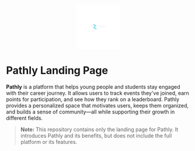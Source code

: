 <p align="center">
  <img src="public/logo1-nobg.png" alt="Pathly Logo" width="120" />
</p>

# Pathly Landing Page

**Pathly** is a platform that helps young people and students stay engaged with their career journey. It allows users to track events they've joined, earn points for participation, and see how they rank on a leaderboard. Pathly provides a personalized space that motivates users, keeps them organized, and builds a sense of community—all while supporting their growth in different fields.

> **Note:** This repository contains only the landing page for Pathly. It introduces Pathly and its benefits, but does not include the full platform or its features.